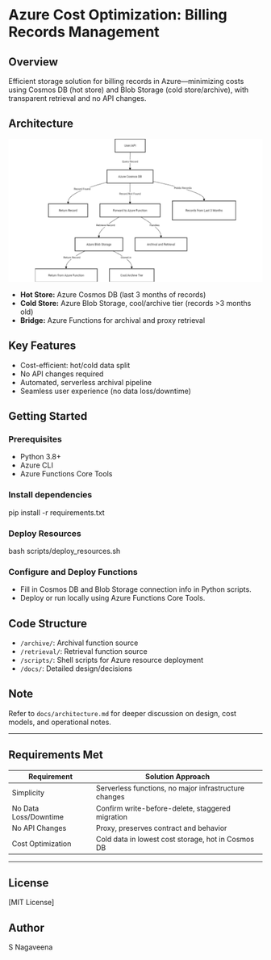 # Azure Cost Optimization: Billing Records Management

## Overview

Efficient storage solution for billing records in Azure—minimizing costs using Cosmos DB (hot store) and Blob Storage (cold store/archive), with transparent retrieval and no API changes.

## Architecture

![Architecture Diagram](architecture.png)

- **Hot Store:** Azure Cosmos DB (last 3 months of records)
- **Cold Store:** Azure Blob Storage, cool/archive tier (records >3 months old)
- **Bridge:** Azure Functions for archival and proxy retrieval

## Key Features

- Cost-efficient: hot/cold data split
- No API changes required
- Automated, serverless archival pipeline
- Seamless user experience (no data loss/downtime)

## Getting Started

### Prerequisites

- Python 3.8+
- Azure CLI
- Azure Functions Core Tools

### Install dependencies

pip install -r requirements.txt


### Deploy Resources

bash scripts/deploy_resources.sh


### Configure and Deploy Functions

- Fill in Cosmos DB and Blob Storage connection info in Python scripts.
- Deploy or run locally using Azure Functions Core Tools.

## Code Structure

- `/archive/`: Archival function source
- `/retrieval/`: Retrieval function source
- `/scripts/`: Shell scripts for Azure resource deployment
- `/docs/`: Detailed design/decisions

## Note

Refer to `docs/architecture.md` for deeper discussion on design, cost models, and operational notes.

---

## Requirements Met

| Requirement           | Solution Approach                                        |
|-----------------------|----------------------------------------------------------|
| Simplicity            | Serverless functions, no major infrastructure changes    |
| No Data Loss/Downtime | Confirm write-before-delete, staggered migration         |
| No API Changes        | Proxy, preserves contract and behavior                   |
| Cost Optimization     | Cold data in lowest cost storage, hot in Cosmos DB       |

---

## License

[MIT License]

## Author

S Nagaveena
